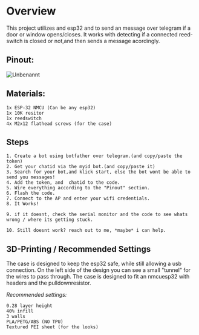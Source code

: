 # Overview

This project utilizes and esp32 and to send an message over telegram if a door or window opens/closes.
It works with detecting if a connected reed-switch is closed or not,and then sends a message acordingly.




## Pinout:
![Unbenannt](https://user-images.githubusercontent.com/114338337/218260640-46d1bd86-a225-4621-8ad3-b05b861f17e0.PNG)



## Materials:

```
1x ESP-32 NMCU (Can be any esp32)
1x 10K resitor
1x reedswitch
4x M2x12 flathead screws (for the case)
```

## Steps

```
1. Create a bot using botfather over telegram.(and copy/paste the token)
2. Get your chatid via the myid bot.(and copy/paste it)
3. Search for your bot,and klick start, else the bot wont be able to send you messages!
4. Add the token, and  chatid to the code.
5. Wire everything according to the "Pinout" section.
6. Flash the code.
7. Connect to the AP and enter your wifi credentials.
8. It Works!

9. if it doesnt, check the serial monitor and the code to see whats wrong / where its getting stuck.

10. Still doesnt work? reach out to me, *maybe* i can help.
```

## 3D-Printing / Recommended Settings 

The case is designed to keep the esp32 safe, while still allowing a usb connection.
On the left side of the design you can see a small "tunnel" for the wires to pass through.
The case is designed to fit an nmcuesp32 with headers and the pulldownresistor.

*Recommended settings:*

```
0.28 layer height
40% infill 
3 walls
PLA/PETG/ABS (NO TPU)
Textured PEI sheet (for the looks)
```

